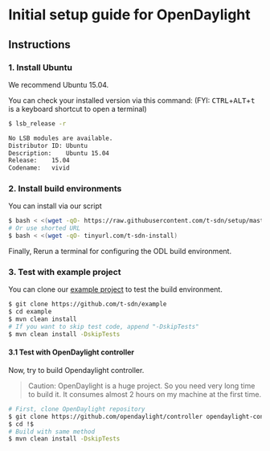 Initial setup guide for OpenDaylight
====================================

Instructions
------------

### 1. Install Ubuntu

We recommend Ubuntu 15.04.

You can check your installed version via this command:
(FYI: <kbd>CTRL</kbd>+<kbd>ALT</kbd>+<kbd>t</kbd> is a keyboard shortcut to open a terminal)

```sh
$ lsb_release -r

No LSB modules are available.
Distributor ID: Ubuntu
Description:    Ubuntu 15.04
Release:    15.04
Codename:   vivid
```

### 2. Install build environments



You can install via our script 

```sh
$ bash < <(wget -qO- https://raw.githubusercontent.com/t-sdn/setup/master/install.sh)
# Or use shorted URL
$ bash < <(wget -qO- tinyurl.com/t-sdn-install)
```

Finally, Rerun a terminal for configuring the ODL build environment.


### 3. Test with example project

You can clone our [example project] to test the build environment.

```sh
$ git clone https://github.com/t-sdn/example
$ cd example
$ mvn clean install
# If you want to skip test code, append "-DskipTests"
$ mvn clean install -DskipTests
```

[example project]: http://github.com/t-sdn/example


#### 3.1 Test with OpenDaylight controller

Now, try to build Opendaylight controller.

> Caution: OpenDaylight is a huge project. So you need very long time to build it.
> It consumes almost 2 hours on my machine at the first time.

```sh
# First, clone OpenDaylight repository
$ git clone https://github.com/opendaylight/controller opendaylight-controller
$ cd !$
# Build with same method
$ mvn clean install -DskipTests
```
